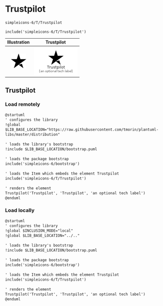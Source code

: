 # Trustpilot


```text
simpleicons-6/T/Trustpilot
```

```text
include('simpleicons-6/T/Trustpilot')
```



| Illustration | Trustpilot |
| :---: | :---: |
| ![illustration for Illustration](../../simpleicons-6/T/Trustpilot.png) | ![illustration for Trustpilot](../../simpleicons-6/T/Trustpilot.Local.png) |




## Trustpilot

### Load remotely
```plantuml
@startuml
' configures the library
!global $LIB_BASE_LOCATION="https://raw.githubusercontent.com/tmorin/plantuml-libs/master/distribution"

' loads the library's bootstrap
!include $LIB_BASE_LOCATION/bootstrap.puml

' loads the package bootstrap
include('simpleicons-6/bootstrap')

' loads the Item which embeds the element Trustpilot
include('simpleicons-6/T/Trustpilot')

' renders the element
Trustpilot('Trustpilot', 'Trustpilot', 'an optional tech label')
@enduml
```

### Load locally
```plantuml
@startuml
' configures the library
!global $INCLUSION_MODE="local"
!global $LIB_BASE_LOCATION="../.."

' loads the library's bootstrap
!include $LIB_BASE_LOCATION/bootstrap.puml

' loads the package bootstrap
include('simpleicons-6/bootstrap')

' loads the Item which embeds the element Trustpilot
include('simpleicons-6/T/Trustpilot')

' renders the element
Trustpilot('Trustpilot', 'Trustpilot', 'an optional tech label')
@enduml
```

